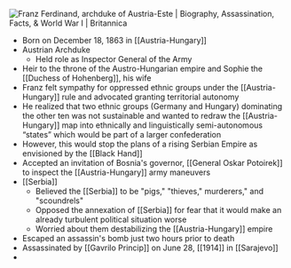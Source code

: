 
![Franz Ferdinand, archduke of Austria-Este | Biography, Assassination,  Facts, & World War I | Britannica](https://cdn.britannica.com/81/124481-050-C71796F0/Francis-Ferdinand-Sophie-Austria-carriage-Sarajevo-assassination-June-28-1914.jpg)

- Born on December 18, 1863 in [[Austria-Hungary]]
- Austrian Archduke
	- Held role as Inspector General of the Army
- Heir to the throne of the Austro-Hungarian empire and Sophie the [[Duchess of Hohenberg]], his wife
- Franz felt sympathy for oppressed ethnic groups under the [[Austria-Hungary]] rule and advocated granting territorial autonomy 
- He realized that two ethnic groups (Germany and Hungary) dominating the other ten was not sustainable and wanted to redraw the [[Austria-Hungary]] map into ethnically and linguistically semi-autonomous “states” which would be part of a larger confederation 
- However, this would stop the plans of a rising Serbian Empire as envisioned by the [[Black Hand]]
- Accepted an invitation of Bosnia's governor, [[General Oskar Potoirek]] to inspect the [[Austria-Hungary]] army maneuvers
- [[Serbia]]
	- Believed the [[Serbia]] to be "pigs," "thieves," murderers," and "scoundrels"
	- Opposed the annexation of [[Serbia]] for fear that it would make an already turbulent political situation worse
	- Worried about them destabilizing the [[Austria-Hungary]] empire
- Escaped an assassin's bomb just two hours prior to death
- Assassinated by [[Gavrilo Princip]] on June 28, [[1914]] in [[Sarajevo]]
- 